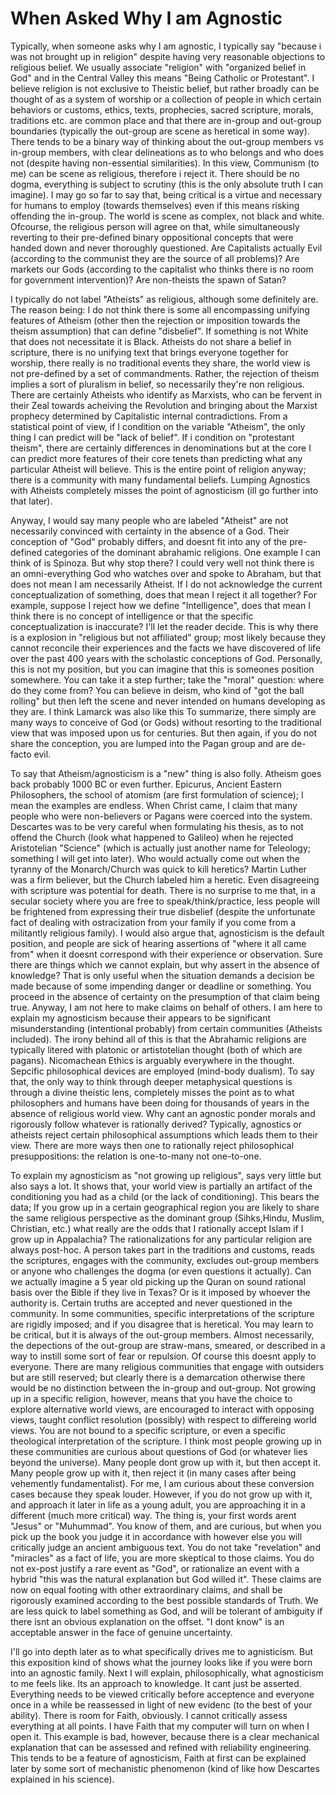 # When Asked Why I am Agnostic

Typically, when someone asks why I am agnostic, I typically say "because i was not brought up in religion" despite having very reasonable objections to religious belief. We usually associate "religion" with "organized belief in God" and in the Central Valley this means "Being Catholic or Protestant". I believe religion is not exclusive to Theistic belief, but rather broadly can be thought of as a system of worship or a collection of people in which certain behaviors or customs, ethics, texts, prophecies, sacred scripture, morals, traditions etc. are common place and that there are in-group and out-group boundaries (typically the out-group are scene as heretical in some way). There tends to be a binary way of thinking about the out-group members vs in-group members, with clear delineations as to who belongs and who does not (despite having non-essential similarities). In this view, Communism (to me) can be scene as religious, therefore i reject it. There should be no dogma, everything is subject to scrutiny (this is the only absolute truth I can imagine). I may go so far to say that, being critical is a virtue and necessary for humans to employ (towards themselves) even if this means risking offending the in-group. The world is scene as complex, not black and white. Ofcourse, the religious person will agree on that, while simultaneously reverting to their pre-defined binary oppositional concepts that were handed down and never thoroughly questioned. Are Capitalists actually Evil (according to the communist they are the source of all problems)? Are markets our Gods (according to the capitalist who thinks there is no room for government intervention)? Are non-theists the spawn of Satan?

I typically do not label "Atheists" as religious, although some definitely are. The reason being: I do not think there is some all encompassing unifying features of Atheism (other then the rejection or imposition towards the theism assumption) that can define "disbelief". If something is not White that does not necessitate it is Black. Atheists do not share a belief in scripture, there is no unifying text that brings everyone together for worship, there really is no traditional events they share, the world view is not pre-defined by a set of commandments. Rather, the rejection of theism implies a sort of pluralism in belief, so necessarily they're non religious. There are certainly Atheists who identify as Marxists, who can be fervent in their Zeal towards acheiving the Revolution and bringing about the Marxist prophecy determined by Capitalistic internal contradictions. From a statistical point of view, if I condition on the variable "Atheism", the only thing I can predict will be "lack of belief". If i condition on "protestant theism", there are certainly differences in denominations but at the core I can predict more features of their core tenets than predicting what any particular Atheist will believe. This is the entire point of religion anyway; there is a community with many fundamental beliefs. Lumping Agnostics with Atheists completely misses the point of agnosticism (ill go further into that later).

Anyway, I would say many people who are labeled "Atheist" are not necessarily convinced with certainty in the absence of a God. Their conception of "God" probably differs, and doesnt fit into any of the pre-defined categories of the dominant abrahamic religions. One example I can think of is Spinoza. But why stop there? I could very well not think there is an omni-everything God who watches over and spoke to Abraham, but that does not mean I am necessarily Atheist. If I do not acknowledge the current conceptualization of something, does that mean I reject it all together? For example, suppose I reject how we define "Intelligence", does that mean I think there is no concept of intelligence or that the specific conceptualization is inaccurate? I'll let the reader decide. This is why there is a explosion in "religious but not affiliated" group; most likely because they cannot reconcile their experiences and the facts we have discovered of life over the past 400 years with the scholastic conceptions of God. Personally, this is not my position, but you can imagine that this is someones position somewhere. You can take it a step further; take the "moral" question: where do they come from? You can believe in deism, who kind of "got the ball rolling" but then left the scene and never intended on humans developing as they are. I think Lamarck was also like this To summarize, there simply are many ways to conceive of God (or Gods) without resorting to the traditional view that was imposed upon us for centuries. But then again, if you do not share the conception, you are lumped into the Pagan group and are de-facto evil. 

To say that Atheism/agnosticism is a "new" thing is also folly. Atheism goes back probably 1000 BC or even further. Epicurus, Ancient Eastern Philosophers, the school of atomism (are first formulation of science); I mean the examples are endless. When Christ came, I claim that many people who were non-believers or Pagans were coerced into the system. Descartes was to be very careful when formulating his thesis, as to not offend the Church (look what happened to Galileo) when he rejected Aristotelian "Science" (which is actually just another name for Teleology; something I will get into later). Who would actually come out when the tyranny of the Monarch/Church was quick to kill heretics? Martin Luther was a firm believer, but the Church labeled him a heretic. Even disagreeing with scripture was potential for death. There is no surprise to me that, in a secular society where you are free to speak/think/practice, less people will be frightened from expressing their true disbelief (despite the unfortunate fact of dealing with ostracization from your family if you come from a militantly religious family). I would also argue that, agnosticism is the default position, and people are sick of hearing assertions of "where it all came from" when it doesnt correspond with their experience or observation. Sure there are things which we cannot explain, but why assert in the absence of knowledge? That is only useful when the situation demands a decision be made because of some impending danger or deadline or something. You proceed in the absence of certainty on the presumption of that claim being true. Anyway, I am not here to make claims on behalf of others. I am here to explain my agnosticism because their appears to be significant misunderstanding (intentional probably) from certain communities (Atheists included). The irony behind all of this is that the Abrahamic religions are typically litered with platonic or artistotelian thought (both of which are pagans). Nicomachean Ethics is arguably everywhere in the thought. Sepcific philosophical devices are employed (mind-body dualism). To say that, the only way to think through deeper metaphysical questions is through a divine theistic lens, completely misses the point as to what philosophers and humans have been doing for thousands of years in the absence of religious world view. Why cant an agnostic ponder morals and rigorously follow whatever is rationally derived? Typically, agnostics or atheists reject certain philosophical assumptions which leads them to their view. There are more ways then one to rationally reject philosophical presuppositions: the relation is one-to-many not one-to-one. 

To explain my agnosticism as "not growing up religious", says very little but also says a lot. It shows that, your world view is partially an artifact of the conditioning you had as a child (or the lack of conditioning). This bears the data; If you grow up in a certain geographical region you are likely to share the same religious perspective as the dominant group (Sihks,Hindu, Muslim, Christian, etc.) what really are the odds that I rationally accept Islam if I grow up in Appalachia? The rationalizations for any particular religion are always post-hoc. A person takes part in the traditions and customs, reads the scriptures, engages with the community, excludes out-group members or anyone who challenges the dogma (or even questions it actually). Can we actually imagine a 5 year old picking up the Quran on sound rational basis over the Bible if they live in Texas? Or is it imposed by whoever the authority is. Certain truths are accepted and never questioned in the community. In some communities, specific interpretations of the scripture are rigidly imposed; and if you disagree that is heretical. You may learn to be critical, but it is always of the out-group members. Almost necessarily, the depections of the out-group are straw-mans, smeared, or described in a way to instill some sort of fear or repulsion. Of course this doesnt apply to everyone. There are many religious communities that engage with outsiders but are still reserved; but clearly there is a demarcation otherwise there would be no distinction between the in-group and out-group. Not growing up in a specific religion, however, means that you have the choice to explore alternative world views, are encouraged to interact with opposing views, taught conflict resolution (possibly) with respect to differeing world views. You are not bound to a specific scripture, or even a specific theological interpretation of the scripture. I think most people growing up in these communities are curious about questions of God (or whatever lies beyond the universe). Many people dont grow up with it, but then accept it. Many people grow up with it, then reject it (in many cases after being vehemently fundamentalist). For me, I am curious about these conversion cases because they speak louder. However, if you do not grow up with it, and approach it later in life as a young adult, you are approaching it in a different (much more critical) way. The thing is, your first words arent "Jesus" or "Muhummad". You know of them, and are curious, but when you pick up the book you judge it in accordance with however else you will critically judge an ancient ambiguous text. You do not take "revelation" and "miracles" as a fact of life, you are more skeptical to those claims. You do not ex-post justify a rare event as "God", or rationalize an event with a hybrid "this was the natural explanation but God willed it". These claims are now on equal footing with other extraordinary claims, and shall be rigorously examined according to the best possible standards of Truth. We are less quick to label something as God, and will be tolerant of ambiguity if there isnt an obvious explanation on the offset. "I dont know" is an acceptable answer in the face of genuine uncertainty.

I'll go into depth later as to what specifically drives me to agnisticism. But this exposition kind of shows what the journey looks like if you were born into an agnostic family. Next I will explain, philosophically, what agnosticism to me feels like. Its an approach to knowledge. It cant just be asserted. Everything needs to be viewed critically before acceptence and everyone once in a while be reassessed in light of new evidenc (to the best of your ability). There is room for Faith, obviously. I cannot critically assess everything at all points. I have Faith that my computer will turn on when I open it. This example is bad, however, because there is a clear mechanical explanation that can be assessed and refined with reliability engineering. This tends to be a feature of agnosticism, Faith at first can be explained later by some sort of mechanistic phenomenon (kind of like how Descartes explained in his science). 